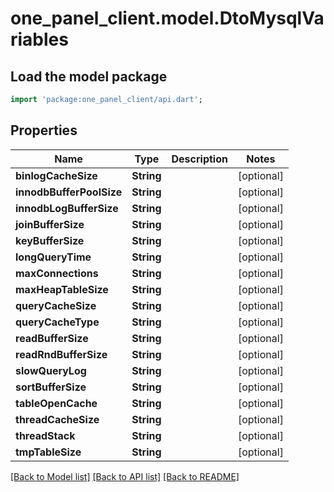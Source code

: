 # one_panel_client.model.DtoMysqlVariables

## Load the model package
```dart
import 'package:one_panel_client/api.dart';
```

## Properties
Name | Type | Description | Notes
------------ | ------------- | ------------- | -------------
**binlogCacheSize** | **String** |  | [optional] 
**innodbBufferPoolSize** | **String** |  | [optional] 
**innodbLogBufferSize** | **String** |  | [optional] 
**joinBufferSize** | **String** |  | [optional] 
**keyBufferSize** | **String** |  | [optional] 
**longQueryTime** | **String** |  | [optional] 
**maxConnections** | **String** |  | [optional] 
**maxHeapTableSize** | **String** |  | [optional] 
**queryCacheSize** | **String** |  | [optional] 
**queryCacheType** | **String** |  | [optional] 
**readBufferSize** | **String** |  | [optional] 
**readRndBufferSize** | **String** |  | [optional] 
**slowQueryLog** | **String** |  | [optional] 
**sortBufferSize** | **String** |  | [optional] 
**tableOpenCache** | **String** |  | [optional] 
**threadCacheSize** | **String** |  | [optional] 
**threadStack** | **String** |  | [optional] 
**tmpTableSize** | **String** |  | [optional] 

[[Back to Model list]](../README.md#documentation-for-models) [[Back to API list]](../README.md#documentation-for-api-endpoints) [[Back to README]](../README.md)


